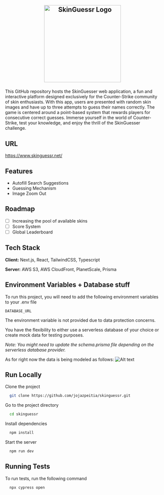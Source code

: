 ## <p align="center"> <img src="https://cdn.discordapp.com/attachments/284025935521644544/1151235226320773140/skinguessrlogo.png" width="250" alt="SkinGuessr Logo"/> </p>

This GitHub repository hosts the SkinGuesser web application, a fun and interactive platform designed exclusively for the Counter-Strike community of skin enthusiasts. With this app, users are presented with random skin images and have up to three attempts to guess their names correctly. The game is centered around a point-based system that rewards players for consecutive correct guesses. Immerse yourself in the world of Counter-Strike, test your knowledge, and enjoy the thrill of the SkinGuesser challenge.

## URL
https://www.skinguessr.net/

## Features
- Autofill Search Suggestions
- Guessing Mechanism
- Image Zoom Out
## Roadmap
- [ ] Increasing the pool of available skins
- [ ] Score System
- [ ] Global Leaderboard

## Tech Stack
**Client:** Next.js, React, TailwindCSS, Typescript

**Server:**  AWS S3, AWS CloudFront,  PlanetScale, Prisma

## Environment Variables + Database stuff

To run this project, you will need to add the following environment variables to your .env file

`DATABASE_URL`

The environment variable is not provided due to data protection concerns.

You have the flexibility to either use a serverless database of your choice or create mock data for testing purposes.

*Note: You might need to update the schema.prisma file depending on the serverless database provider.*

As for right now the data is being modeled as follows:
![Alt text](https://cdn.discordapp.com/attachments/1133991014042968084/1151243416227819600/image.png)

## Run Locally

Clone the project

```bash
  git clone https://github.com/jojazpeitia/skinguessr.git
```

Go to the project directory

```bash
  cd skinguessr
```

Install dependencies

```bash
  npm install
```

Start the server

```bash
  npm run dev
```
## Running Tests

To run tests, run the following command

```bash
  npx cypress open
```
